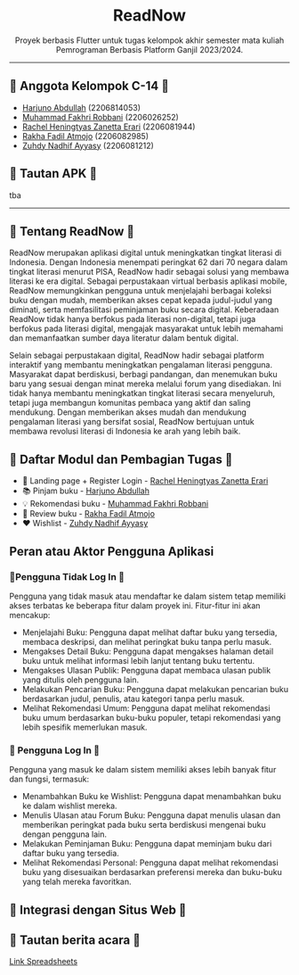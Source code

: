 <h1 align="center">ReadNow</h1>
<p align="center">Proyek berbasis Flutter untuk tugas kelompok akhir semester mata kuliah Pemrograman Berbasis Platform Ganjil 2023/2024.</p>

---
## 👥 Anggota Kelompok C-14 👥
- [Harjuno Abdullah](https://github.com/hrjuno) (2206814053)
- [Muhammad Fakhri Robbani](https://github.com/Meefx) (2206026252)
- [Rachel Heningtyas Zanetta Erari](https://github.com/rachelzn) (2206081944)
- [Rakha Fadil Atmojo](https://github.com/Fadeeaal) (2206082985)
- [Zuhdy Nadhif Ayyasy](https://github.com/zuhdynadhif) (2206081212)

## 🔗 Tautan APK  🔗
tba

---
## 📱 Tentang ReadNow 📱
ReadNow merupakan aplikasi digital untuk meningkatkan tingkat literasi di Indonesia. Dengan Indonesia menempati peringkat 62 dari 70 negara dalam tingkat literasi menurut PISA, ReadNow hadir sebagai solusi yang membawa literasi ke era digital. Sebagai perpustakaan virtual berbasis aplikasi mobile, ReadNow memungkinkan pengguna untuk menjelajahi berbagai koleksi buku dengan mudah, memberikan akses cepat kepada judul-judul yang diminati, serta memfasilitasi peminjaman buku secara digital. Keberadaan ReadNow tidak hanya berfokus pada literasi non-digital, tetapi juga berfokus pada literasi digital, mengajak masyarakat untuk lebih memahami dan memanfaatkan sumber daya literatur dalam bentuk digital.

Selain sebagai perpustakaan digital, ReadNow hadir sebagai platform interaktif yang membantu meningkatkan pengalaman literasi pengguna. Masyarakat dapat berdiskusi, berbagi pandangan, dan menemukan buku baru yang sesuai dengan minat mereka melalui forum yang disediakan. Ini tidak hanya membantu meningkatkan tingkat literasi secara menyeluruh, tetapi juga membangun komunitas pembaca yang aktif dan saling mendukung. Dengan memberikan akses mudah dan mendukung pengalaman literasi yang bersifat sosial, ReadNow bertujuan untuk membawa revolusi literasi di Indonesia ke arah yang lebih baik.

## 📝 Daftar Modul dan Pembagian Tugas 📝
* 📱 Landing page + Register Login - [Rachel Heningtyas Zanetta Erari](https://github.com/rachelzn)
* 📚 Pinjam buku                   - [Harjuno Abdullah](https://github.com/hrjuno)
* 💡 Rekomendasi buku              - [Muhammad Fakhri Robbani](https://github.com/Meefx)
* 📝 Review buku                   - [Rakha Fadil Atmojo](https://github.com/Fadeeaal)
* ❤️ Wishlist                       - [Zuhdy Nadhif Ayyasy](https://github.com/zuhdynadhif)

## Peran atau Aktor Pengguna Aplikasi
### 👤Pengguna Tidak Log In 👤
Pengguna yang tidak masuk atau mendaftar ke dalam sistem tetap memiliki akses terbatas ke beberapa fitur dalam proyek ini. Fitur-fitur ini akan mencakup:

- Menjelajahi Buku: Pengguna dapat melihat daftar buku yang tersedia, membaca deskripsi, dan melihat peringkat buku tanpa perlu masuk.
- Mengakses Detail Buku: Pengguna dapat mengakses halaman detail buku untuk melihat informasi lebih lanjut tentang buku tertentu.
- Mengakses Ulasan Publik: Pengguna dapat membaca ulasan publik yang ditulis oleh pengguna lain.
- Melakukan Pencarian Buku: Pengguna dapat melakukan pencarian buku berdasarkan judul, penulis, atau kategori tanpa perlu masuk.
- Melihat Rekomendasi Umum: Pengguna dapat melihat rekomendasi buku umum berdasarkan buku-buku populer, tetapi rekomendasi yang lebih spesifik memerlukan masuk.

### 👨 Pengguna Log In 👨
Pengguna yang masuk ke dalam sistem memiliki akses lebih banyak fitur dan fungsi, termasuk:

- Menambahkan Buku ke Wishlist: Pengguna dapat menambahkan buku ke dalam wishlist mereka.
- Menulis Ulasan atau Forum Buku: Pengguna dapat menulis ulasan dan memberikan peringkat pada buku serta berdiskusi mengenai buku dengan pengguna lain.
- Melakukan Peminjaman Buku: Pengguna dapat meminjam buku dari daftar buku yang tersedia.
- Melihat Rekomendasi Personal: Pengguna dapat melihat rekomendasi buku yang disesuaikan berdasarkan preferensi mereka dan buku-buku yang telah mereka favoritkan.

## 📲 Integrasi dengan Situs Web 📲
###



## 🔗 Tautan berita acara 🔗
[Link Spreadsheets](https://docs.google.com/spreadsheets/d/1ofJbSBWJVeHLN7hc7XtOnkU0MsCj2lef/edit?usp=sharing&ouid=110424157145572684681&rtpof=true&sd=true)